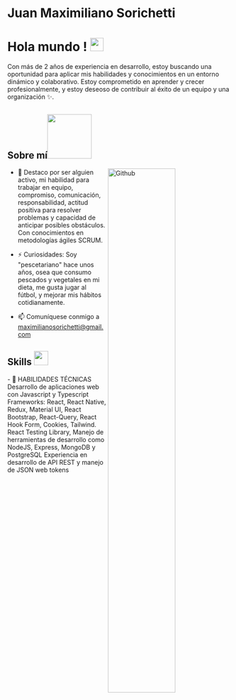 # Juan Maximiliano Sorichetti

<h1> Hola mundo ! <img src = "https://raw.githubusercontent.com/MartinHeinz/MartinHeinz/master/wave.gif" width = 30px> </h1>
<p align='center'>
</p>

<div size='20px'> Con más de 2 años de experiencia en desarrollo, estoy
 buscando una oportunidad para aplicar mis habilidades y
 conocimientos en un entorno dinámico y colaborativo.
 Estoy comprometido en aprender y crecer
 profesionalmente, y estoy deseoso de contribuir al éxito de
 un equipo y una organización ✨.
</div>

<h2> Sobre mí<img src = "https://media0.giphy.com/media/KDDpcKigbfFpnejZs6/giphy.gif?cid=ecf05e47oy6f4zjs8g1qoiystc56cu7r9tb8a1fe76e05oty&rid=giphy.gif" width = 100px></h2>

<img width="55%" align="right" alt="Github" src="https://raw.githubusercontent.com/onimur/.github/master/.resources/git-header.svg" />
  
- 🌱  Destaco por ser alguien activo, mi
 habilidad para trabajar en equipo,
 compromiso, comunicación,
 responsabilidad, actitud positiva
 para resolver problemas y
 capacidad de anticipar posibles
 obstáculos. Con conocimientos en
 metodologías ágiles SCRUM.
    
- ⚡ Curiosidades: Soy "pescetariano" hace unos años, osea que consumo pescados y vegetales en mi dieta, me gusta jugar al fútbol, y mejorar mis hábitos cotidianamente.
- 📫 Comuníquese conmigo a maximilianosorichetti@gmail.com

<h2> Skills <img src = "https://media2.giphy.com/media/QssGEmpkyEOhBCb7e1/giphy.gif?cid=ecf05e47a0n3gi1bfqntqmob8g9aid1oyj2wr3ds3mg700bl&rid=giphy.gif" width = 32px> </h2>
- 💬  HABILIDADES TÉCNICAS
 Desarrollo de aplicaciones web
 con Javascript y Typescript
 Frameworks: React, React
 Native, Redux, Material UI, React
 Bootstrap, React-Query, React
 Hook Form, Cookies, Tailwind.
 React Testing Library, 
Manejo de herramientas de
 desarrollo como NodeJS,
 Express, MongoDB y PostgreSQL
 Experiencia en desarrollo de API
 REST y manejo de JSON web
 tokens

